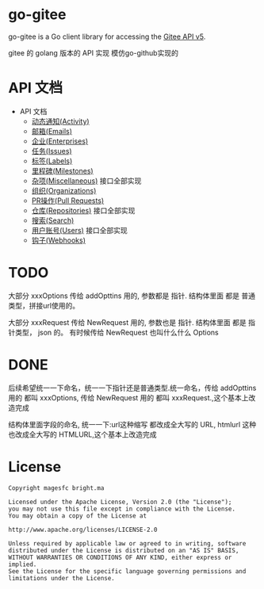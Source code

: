 # go-gitee #

go-gitee is a Go client library for accessing the [Gitee API v5](https://gitee.com/api/v5/swagger).

gitee 的 golang 版本的 API 实现 模仿go-github实现的



# API 文档

* API 文档
    * [动态通知(Activity)]()
    * [邮箱(Emails)]()
    * [企业(Enterprises)]()
    * [任务(Issues)]()
    * [标签(Labels)]()
    * [里程碑(Milestones)]()
    * [杂项(Miscellaneous)](gitee/miscs.go) 接口全部实现
    * [组织(Organizations)]()
    * [PR操作(Pull Requests)]()
    * [仓库(Repositories)](gitee/repos.go) 接口全部实现
    * [搜索(Search)]()
    * [用户账号(Users)](gitee/users.go) 接口全部实现
    * [钩子(Webhooks)]()


# TODO


大部分 xxxOptions 传给 addOpttins 用的, 参数都是 指针. 结构体里面 都是 普通类型，拼接url使用的。

大部分 xxxRequest 传给 NewRequest 用的, 参数也是 指针. 结构体里面 都是 指针类型， json 的。   有时候传给 NewRequest 也叫什么什么 Options



# DONE

后续希望统一一下命名，统一一下指针还是普通类型.统一命名，传给 addOpttins 用的 都叫 xxxOptions, 传给 NewRequest 用的 都叫 xxxRequest.,这个基本上改造完成


结构体里面字段的命名, 统一一下:url这种缩写 都改成全大写的 URL, htmlurl 这种也改成全大写的 HTMLURL,这个基本上改造完成


# License
```
Copyright magesfc bright.ma

Licensed under the Apache License, Version 2.0 (the "License");
you may not use this file except in compliance with the License.
You may obtain a copy of the License at

http://www.apache.org/licenses/LICENSE-2.0

Unless required by applicable law or agreed to in writing, software
distributed under the License is distributed on an "AS IS" BASIS,
WITHOUT WARRANTIES OR CONDITIONS OF ANY KIND, either express or implied.
See the License for the specific language governing permissions and
limitations under the License.
```
